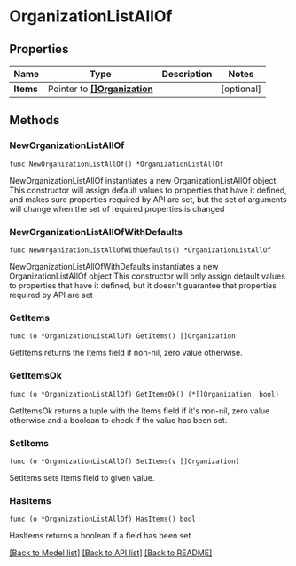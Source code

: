 # OrganizationListAllOf

## Properties

Name | Type | Description | Notes
------------ | ------------- | ------------- | -------------
**Items** | Pointer to [**[]Organization**](Organization.md) |  | [optional] 

## Methods

### NewOrganizationListAllOf

`func NewOrganizationListAllOf() *OrganizationListAllOf`

NewOrganizationListAllOf instantiates a new OrganizationListAllOf object
This constructor will assign default values to properties that have it defined,
and makes sure properties required by API are set, but the set of arguments
will change when the set of required properties is changed

### NewOrganizationListAllOfWithDefaults

`func NewOrganizationListAllOfWithDefaults() *OrganizationListAllOf`

NewOrganizationListAllOfWithDefaults instantiates a new OrganizationListAllOf object
This constructor will only assign default values to properties that have it defined,
but it doesn't guarantee that properties required by API are set

### GetItems

`func (o *OrganizationListAllOf) GetItems() []Organization`

GetItems returns the Items field if non-nil, zero value otherwise.

### GetItemsOk

`func (o *OrganizationListAllOf) GetItemsOk() (*[]Organization, bool)`

GetItemsOk returns a tuple with the Items field if it's non-nil, zero value otherwise
and a boolean to check if the value has been set.

### SetItems

`func (o *OrganizationListAllOf) SetItems(v []Organization)`

SetItems sets Items field to given value.

### HasItems

`func (o *OrganizationListAllOf) HasItems() bool`

HasItems returns a boolean if a field has been set.


[[Back to Model list]](../README.md#documentation-for-models) [[Back to API list]](../README.md#documentation-for-api-endpoints) [[Back to README]](../README.md)


